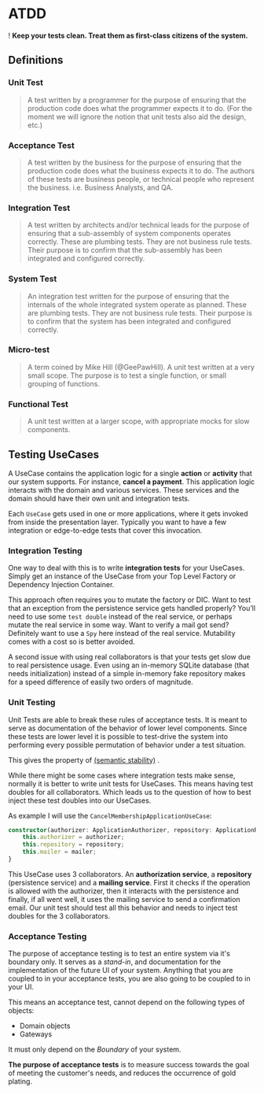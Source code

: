 # ATDD

! **Keep your tests clean. Treat them as first-class citizens of the system.**

## Definitions

### Unit Test

> A test written by a programmer for the purpose of ensuring that the production code does what the programmer expects it to do. (For the moment we will ignore the notion that unit tests also aid the design, etc.)

### Acceptance Test

> A test written by the business for the purpose of ensuring that the production code does what the business expects it to do. The authors of these tests are business people, or technical people who represent the business. i.e. Business Analysts, and QA.

### Integration Test

> A test written by architects and/or technical leads for the purpose of ensuring that a sub-assembly of system components operates correctly. These are plumbing tests. They are not business rule tests. Their purpose is to confirm that the sub-assembly has been integrated and configured correctly.

### System Test

> An integration test written for the purpose of ensuring that the internals of the whole integrated system operate as planned. These are plumbing tests. They are not business rule tests. Their purpose is to confirm that the system has been integrated and configured correctly.

### Micro-test

> A term coined by Mike Hill (@GeePawHill). A unit test written at a very small scope. The purpose is to test a single function, or small grouping of functions.

### Functional Test

> A unit test written at a larger scope, with appropriate mocks for slow components.

## Testing UseCases

A UseCase contains the application logic for a single **action** or **activity** that our system supports. For instance, **cancel a payment**. This application logic interacts with the domain and various services. These services and the domain should have their own unit and integration tests.

Each `UseCase` gets used in one or more applications, where it gets invoked from inside the presentation layer. Typically you want to have a few integration or edge-to-edge tests that cover this invocation.

### Integration Testing

One way to deal with this is to write **integration tests** for your UseCases. Simply get an instance of the UseCase from your Top Level Factory or Dependency Injection Container.

This approach often requires you to mutate the factory or DIC. Want to test that an exception from the persistence service gets handled properly? You’ll need to use some `test double` instead of the real service, or perhaps mutate the real service in some way. Want to verify a mail got send? Definitely want to use a `Spy` here instead of the real service. Mutability comes with a cost so is better avoided.

A second issue with using real collaborators is that your tests get slow due to real persistence usage. Even using an in-memory SQLite database (that needs initialization) instead of a simple in-memory fake repository makes for a speed difference of easily two orders of magnitude.

### Unit Testing

Unit Tests are able to break these rules of acceptance tests.
It is meant to serve as documentation of the behavior of lower level components.
Since these tests are lower level it is possible to test-drive the system into performing every possible permutation of behavior under a test situation.

This gives the property of [(semantic stability)](https://www.madetech.com/blog/semantically-stable-test-suites) .

While there might be some cases where integration tests make sense, normally it is better to write unit tests for UseCases. This means having test doubles for all collaborators. Which leads us to the question of how to best inject these test doubles into our UseCases.

As example I will use the `CancelMembershipApplicationUseCase`:

```ts
constructor(authorizer: ApplicationAuthorizer, repository: ApplicationRepository , mailer: TemplateMailerInterface) {
    this.authorizer = authorizer;
    this.repository = repository;
    this.mailer = mailer;
}
```

This UseCase uses 3 collaborators. An **authorization service**, a **repository** (persistence service) and a **mailing service**. First it checks if the operation is allowed with the authorizer, then it interacts with the persistence and finally, if all went well, it uses the mailing service to send a confirmation email. Our unit test should test all this behavior and needs to inject test doubles for the 3 collaborators.

### Acceptance Testing

The purpose of acceptance testing is to test an entire system via it's boundary only.
It serves as a *stand-in*, and documentation for the implementation of the future UI of your system.
Anything that you are coupled to in your acceptance tests, you are also going to be coupled to in your UI.

This means an acceptance test, cannot depend on the following types of objects:

- Domain objects
- Gateways

It must only depend on the *Boundary* of your system.

**The purpose of acceptance tests** is to measure success towards the goal of meeting the customer's needs, and reduces the occurrence of gold plating.
